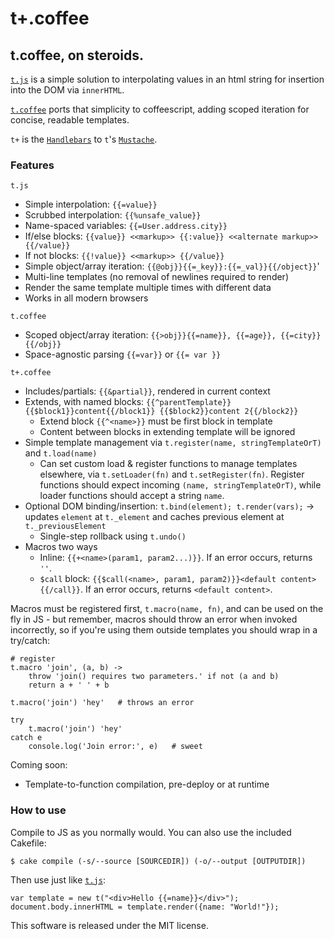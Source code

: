# t+.coffee
## t.coffee, on steroids.

[`t.js`](http://www.github.com/jasonmoo/t.js) is a simple solution to interpolating values in an html string for insertion into the DOM via `innerHTML`.

 [`t.coffee`](http://www.github.com/davidrekow/t.coffee) ports that simplicity to coffeescript, adding scoped iteration for concise, readable templates.

 `t+` is the [`Handlebars`](https://github.com/wycats/handlebars.js) to `t`'s [`Mustache`](http://mustache.github.com/).

### Features
`t.js`

 * Simple interpolation: `{{=value}}`
 * Scrubbed interpolation: `{{%unsafe_value}}`
 * Name-spaced variables: `{{=User.address.city}}`
 * If/else blocks: `{{value}} <<markup>> {{:value}} <<alternate markup>> {{/value}}`
 * If not blocks: `{{!value}} <<markup>> {{/value}}`
 * Simple object/array iteration: `{{@obj}}{{=_key}}:{{=_val}}{{/object}}`'
 * Multi-line templates (no removal of newlines required to render)
 * Render the same template multiple times with different data
 * Works in all modern browsers

`t.coffee`

 * Scoped object/array iteration: `{{>obj}}{{=name}}, {{=age}}, {{=city}} {{/obj}}`
 * Space-agnostic parsing `{{=var}}` or `{{= var }}`

`t+.coffee`

 * Includes/partials: `{{&partial}}`, rendered in current context
 * Extends, with named blocks: `{{^parentTemplate}}{{$block1}}content{{/block1}} {{$block2}}content 2{{/block2}}`
   * Extend block `{{^<name>}}` must be first block in template
   * Content between blocks in extending template will be ignored
 * Simple template management via `t.register(name, stringTemplateOrT)` and `t.load(name)`
   * Can set custom load & register functions to manage templates elsewhere, via `t.setLoader(fn)` and `t.setRegister(fn)`. Register functions should expect incoming `(name, stringTemplateOrT)`, while loader functions should accept a string `name`.
 * Optional DOM binding/insertion: `t.bind(element); t.render(vars);` -> updates `element` at `t._element` and caches previous element at `t._previousElement`
   * Single-step rollback using `t.undo()`
 * Macros two ways
   * Inline: `{{+<name>(param1, param2...)}}`. If an error occurs, returns `''`.
   * `$call` block: `{{$call(<name>, param1, param2)}}<default content>{{/call}}`. If an error occurs, returns `<default content>`.

Macros must be registered first, `t.macro(name, fn)`, and can be used on the fly in JS - but remember, macros should throw an error when invoked incorrectly, so if you're using them outside templates you should wrap in a try/catch:

    # register
    t.macro 'join', (a, b) ->
        throw 'join() requires two parameters.' if not (a and b)
        return a + ' ' + b

    t.macro('join') 'hey'   # throws an error

    try
        t.macro('join') 'hey'
    catch e
        console.log('Join error:', e)   # sweet

Coming soon:
 * Template-to-function compilation, pre-deploy or at runtime

### How to use

Compile to JS as you normally would. You can also use the included Cakefile:

    $ cake compile (-s/--source [SOURCEDIR]) (-o/--output [OUTPUTDIR])

Then use just like [`t.js`](http://www.github.com/jasonmoo/t.js):

    var template = new t("<div>Hello {{=name}}</div>");
    document.body.innerHTML = template.render({name: "World!"});

This software is released under the MIT license.